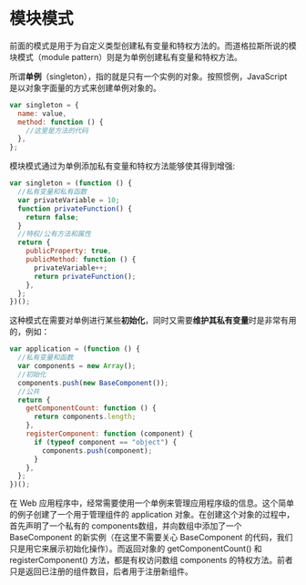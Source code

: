 # 模块模式

前面的模式是用于为自定义类型创建私有变量和特权方法的。而道格拉斯所说的模块模式（module pattern）则是为单例创建私有变量和特权方法。

所谓**单例**（singleton），指的就是只有一个实例的对象。按照惯例，JavaScript 是以对象字面量的方式来创建单例对象的。

```javascript
var singleton = {
  name: value,
  method: function () {
    //这里是方法的代码
  },
};
```

模块模式通过为单例添加私有变量和特权方法能够使其得到增强:

```javascript
var singleton = (function () {
  //私有变量和私有函数
  var privateVariable = 10;
  function privateFunction() {
    return false;
  }
  //特权/公有方法和属性
  return {
    publicProperty: true,
    publicMethod: function () {
      privateVariable++;
      return privateFunction();
    },
  };
})();
```

这种模式在需要对单例进行某些**初始化**，同时又需要**维护其私有变量**时是非常有用的，例如：

```javascript
var application = (function () {
  //私有变量和函数
  var components = new Array();
  //初始化
  components.push(new BaseComponent());
  //公共
  return {
    getComponentCount: function () {
      return components.length;
    },
    registerComponent: function (component) {
      if (typeof component == "object") {
        components.push(component);
      }
    },
  };
})();
```

在 Web 应用程序中，经常需要使用一个单例来管理应用程序级的信息。这个简单的例子创建了一个用于管理组件的 application 对象。在创建这个对象的过程中，首先声明了一个私有的 components数组，并向数组中添加了一个 BaseComponent 的新实例（在这里不需要关心 BaseComponent 的代码，我们只是用它来展示初始化操作）。而返回对象的 getComponentCount() 和 registerComponent() 方法，都是有权访问数组 components 的特权方法。前者只是返回已注册的组件数目，后者用于注册新组件。
